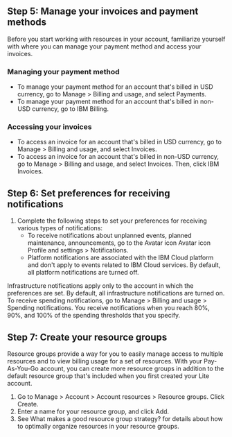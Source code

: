 ## Step 5: Manage your invoices and payment methods

Before you start working with resources in your account, familiarize yourself with where you can manage your payment method and access your invoices.

### Managing your payment method

* To manage your payment method for an account that's billed in USD currency, go to Manage > Billing and usage, and select Payments.
* To manage your payment method for an account that's billed in non-USD currency, go to IBM Billing.

### Accessing your invoices

* To access an invoice for an account that's billed in USD currency, go to Manage > Billing and usage, and select Invoices.
* To access an invoice for an account that's billed in non-USD currency, go to Manage > Billing and usage, and select Invoices. Then, click IBM Invoices.

## Step 6: Set preferences for receiving notifications

1. Complete the following steps to set your preferences for receiving various types of notifications:
	* To receive notifications about unplanned events, planned maintenance, announcements, go to the Avatar icon Avatar icon Profile and settings > Notifications.
	* Platform notifications are associated with the IBM Cloud platform and don't apply to events related to IBM Cloud services. By default, all platform notifications are turned off.

Infrastructure notifications apply only to the account in which the preferences are set. By default, all infrastructure notifications are turned on.
To receive spending notifications, go to Manage > Billing and usage > Spending notifications. You receive notifications when you reach 80%, 90%, and 100% of the spending thresholds that you specify.

## Step 7: Create your resource groups

Resource groups provide a way for you to easily manage access to multiple resources and to view billing usage for a set of resources. With your Pay-As-You-Go account, you can create more resource groups in addition to the default resource group that's included when you first created your Lite account.

1. Go to Manage > Account > Account resources > Resource groups.
Click Create.
1. Enter a name for your resource group, and click Add.
1. See What makes a good resource group strategy? for details about how to optimally organize resources in your resource groups.